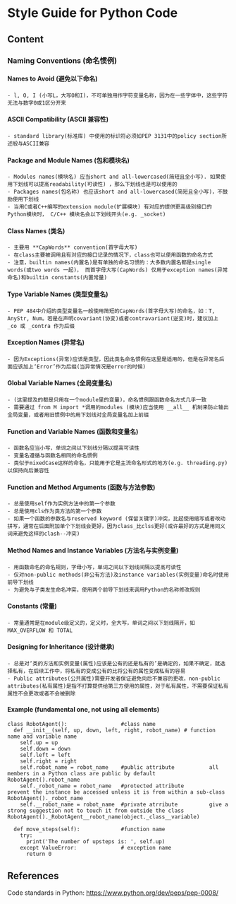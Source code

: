# Style Guide for Python Code

## Content

### Naming Conventions (命名惯例)
#### Names to Avoid (避免以下命名)
```
- l, O, I (小写L，大写O和I)，不可单独用作字符变量名称，因为在一些字体中，这些字符无法与数字0或1区分开来
```
#### ASCII Compatibility (ASCII 兼容性)
```
- standard library(标准库) 中使用的标识符必须如PEP 3131中的policy section所述般与ASCII兼容
```
#### Package and Module Names (包和模块名)
```
- Modules names(模块名) 应当short and all-lowercased(简短且全小写). 如果使用下划线可以提高readability(可读性) ，那么下划线也是可以使用的
- Packages names(包名称) 也应该short and all-lowercased(简短且全小写)，不鼓励使用下划线
- 当用C或者C++编写的extension module(扩展模块) 有对应的提供更高级别接口的Python模块时， C/C++ 模块名会以下划线开头(e.g. _socket)
```
#### Class Names (类名)
```
- 主要用 **CapWords** convention(首字母大写)
- 在class主要被调用且有对应的接口记录的情况下，class也可以使用函数的命名方式
- 注意，builtin names(内置名)是有单独的命名习惯的：大多数内置名都是single words(或two words 一起)， 而首字母大写(CapWords) 仅用于exception names(异常命名)和builtin constants(内置常量) 
```
#### Type Variable Names (类型变量名)
```
- PEP 484中介绍的类型变量名一般使用简短的CapWords(首字母大写)的命名，如：T, AnyStr, Num。若是在声明covariant(协变)或者contravariant(逆变)时，建议加上 _co 或 _contra 作为后缀
```
#### Exception Names (异常名)
```
- 因为Exceptions(异常)应该是类型，因此类名命名惯例在这里是适用的，但是在异常名后面应该加上‘Error’作为后缀(当异常情况是error的时候)
```
#### Global Variable Names (全局变量名)
```
- (这里提及的都是只用在一个module里的变量)，命名惯例跟函数命名方式几乎一致
- 需要通过 from M import *调用的modules (模块)应当使用 __all__ 机制来防止输出全局变量，或者用旧惯例中的用下划线对全局变量名加上前缀
```
#### Function and Variable Names (函数和变量名)
```
- 函数名应当小写，单词之间以下划线分隔以提高可读性
- 变量名遵循与函数名相同的命名惯例
- 类似于mixedCase这样的命名，只能用于它是主流命名形式的地方(e.g. threading.py)以保持向后兼容性
```
#### Function and Method Arguments (函数与方法参数)
```
- 总是使用self作为实例方法中的第一个参数
- 总是使用cls作为类方法的第一个参数
- 如果一个函数的参数名与reserved keyword (保留关键字)冲突，比起使用缩写或者改动拼写，通常在后面附加单个下划线会更好，因为class_比clss更好(或许最好的方式是用同义词来避免这样的clash--冲突)
```
#### Method Names and Instance Variables (方法名与实例变量)
```
- 用函数命名的命名规则，字母小写，单词之间以下划线间隔以提高可读性
- 仅对non-public methods(非公有方法)及instance variables(实例变量)命名时使用前导下划线
- 为避免与子类发生命名冲突，使用两个前导下划线来调用Python的名称修改规则
```
#### Constants (常量)
```
- 常量通常是在module级定义的，定义时，全大写，单词之间以下划线隔开，如 MAX_OVERFLOW 和 TOTAL
```
#### Designing for Inheritance (设计继承)
```
- 总是对‘类的方法和实例变量(属性)应该是公有的还是私有的’是确定的，如果不确定，就选择私有，在后续工作中，将私有的变成公有的比将公有的属性变成私有的容易
- Public attributes(公共属性)需要开发者保证避免向后不兼容的更改，non-public attributes(私有属性)是指不打算提供给第三方使用的属性，对于私有属性，不需要保证私有属性不会更改或者不会被删除
```
#### Example (fundamental one, not using all elements)
```
class RobotAgent():                 #class name
  def __init__(self, up, down, left, right, robot_name) # function name and variable name
    self.up = up
    self.down = down
    self.left = left
    self.right = right
    self.robot_name = robot_name    #public attribute           all members in a Python class are public by default   RobotAgent().robot_name
    self._robot_name = robot_name   #protected attribute        prevent the instance be accessed unless it is from within a sub-class   RobotAgent()._robot_name  
    self.__robot_name = robot_name  #private atrribute          give a strong suggestion not to touch it from outside the class   RobotAgent()._RobotAgent__robot_name(object._class__variable)
  
  def move_steps(self):             #function name
    try:
      print('The number of upsteps is: ', self.up)
    except ValueError:              # exception name
      return 0
```

## References
Code standards in Python: https://www.python.org/dev/peps/pep-0008/
